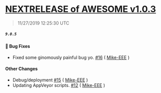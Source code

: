 # [NEXTRELEASE of AWESOME v1.0.3](https://github.com/ExtendedXmlSerializer/NextRelease/releases/tag/9.0.5)
> 11/27/2019 12:25:30 UTC
##### ``9.0.5``
#### &#128027; Bug Fixes 
- Fixed some ginomously painful bug yo. [#16](https://github.com/ExtendedXmlSerializer/NextRelease/pull/16) ( [Mike-EEE](https://github.com/Mike-EEE) )

#### Other Changes 
- Debug/deployment [#15](https://github.com/ExtendedXmlSerializer/NextRelease/pull/15) ( [Mike-EEE](https://github.com/Mike-EEE) )
- Updating AppVeyor scripts. [#12](https://github.com/ExtendedXmlSerializer/NextRelease/pull/12) ( [Mike-EEE](https://github.com/Mike-EEE) )



